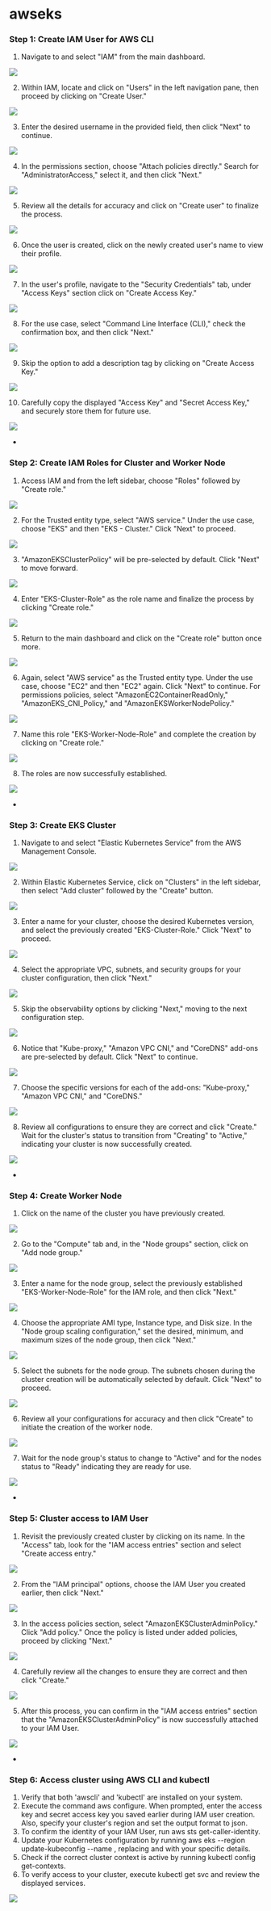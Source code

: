 # awseks

### Step 1: Create IAM User for AWS CLI

1. Navigate to and select "IAM" from the main dashboard.

<img src="src/01.png"/>

2. Within IAM, locate and click on "Users" in the left navigation pane, then proceed by clicking on "Create User."

<img src="src/02.png"/>

3. Enter the desired username in the provided field, then click "Next" to continue.

<img src="src/03.png"/>

4. In the permissions section, choose "Attach policies directly." Search for "AdministratorAccess," select it, and then click "Next."

<img src="src/04.png"/>

5. Review all the details for accuracy and click on "Create user" to finalize the process.

<img src="src/05.png"/>

6. Once the user is created, click on the newly created user's name to view their profile.

<img src="src/06.png"/>

7. In the user's profile, navigate to the "Security Credentials" tab, under "Access Keys" section click on "Create Access Key."
 
<img src="src/07.png"/>

8. For the use case, select "Command Line Interface (CLI)," check the confirmation box, and then click "Next."
 
<img src="src/08.png"/>

9. Skip the option to add a description tag by clicking on "Create Access Key."
 
<img src="src/09.png"/>

10. Carefully copy the displayed "Access Key" and "Secret Access Key," and securely store them for future use.
 
<img src="src/10.png"/>

-

### Step 2: Create IAM Roles for Cluster and Worker Node

1. Access IAM and from the left sidebar, choose "Roles" followed by "Create role."

<img src="src/11.png"/>

2. For the Trusted entity type, select "AWS service." Under the use case, choose "EKS" and then "EKS - Cluster." Click "Next" to proceed.

<img src="src/12.png"/>

3. "AmazonEKSClusterPolicy" will be pre-selected by default. Click "Next" to move forward.

<img src="src/13.png"/>

4. Enter "EKS-Cluster-Role" as the role name and finalize the process by clicking "Create role."

<img src="src/14.png"/>

5. Return to the main dashboard and click on the "Create role" button once more.

<img src="src/15.png"/>

6. Again, select "AWS service" as the Trusted entity type. Under the use case, choose "EC2" and then "EC2" again. Click "Next" to continue. For permissions policies, select "AmazonEC2ContainerReadOnly," "AmazonEKS_CNI_Policy," and "AmazonEKSWorkerNodePolicy."

<img src="src/16.png"/>

7. Name this role "EKS-Worker-Node-Role" and complete the creation by clicking on "Create role."

<img src="src/17.png"/>

8. The roles are now successfully established.

<img src="src/18.png"/>


-

### Step 3: Create EKS Cluster

1. Navigate to and select "Elastic Kubernetes Service" from the AWS Management Console.

<img src="src/19.png"/>

2. Within Elastic Kubernetes Service, click on "Clusters" in the left sidebar, then select "Add cluster" followed by the "Create" button.

<img src="src/20.png"/>

3. Enter a name for your cluster, choose the desired Kubernetes version, and select the previously created "EKS-Cluster-Role." Click "Next" to proceed.

<img src="src/21.png"/>

4. Select the appropriate VPC, subnets, and security groups for your cluster configuration, then click "Next."

<img src="src/22.png"/>

5. Skip the observability options by clicking "Next," moving to the next configuration step.

<img src="src/23.png"/>

6. Notice that "Kube-proxy," "Amazon VPC CNI," and "CoreDNS" add-ons are pre-selected by default. Click "Next" to continue.

<img src="src/24.png"/>

7. Choose the specific versions for each of the add-ons: "Kube-proxy," "Amazon VPC CNI," and "CoreDNS."

<img src="src/25.png"/>

8. Review all configurations to ensure they are correct and click "Create." Wait for the cluster's status to transition from "Creating" to "Active," indicating your cluster is now successfully created.

<img src="src/26.png"/>

-
### Step 4: Create Worker Node

1. Click on the name of the cluster you have previously created.

<img src="src/27.png"/>

2. Go to the "Compute" tab and, in the "Node groups" section, click on "Add node group."

<img src="src/28.png"/>

3. Enter a name for the node group, select the previously established "EKS-Worker-Node-Role" for the IAM role, and then click "Next."

<img src="src/29.png"/>

4. Choose the appropriate AMI type, Instance type, and Disk size. In the "Node group scaling configuration," set the desired, minimum, and maximum sizes of the node group, then click "Next."

<img src="src/30.png"/>

5. Select the subnets for the node group. The subnets chosen during the cluster creation will be automatically selected by default. Click "Next" to proceed.

<img src="src/31.png"/>

6. Review all your configurations for accuracy and then click "Create" to initiate the creation of the worker node.

<img src="src/32.png"/>

7. Wait for the node group's status to change to "Active" and for the nodes status to "Ready" indicating they are ready for use.

<img src="src/33.png"/>


-
### Step 5: Cluster access to IAM User

1. Revisit the previously created cluster by clicking on its name. In the "Access" tab, look for the "IAM access entries" section and select "Create access entry."

<img src="src/34.png"/>

2. From the "IAM principal" options, choose the IAM User you created earlier, then click "Next."

<img src="src/35.png"/>

3. In the access policies section, select "AmazonEKSClusterAdminPolicy." Click "Add policy." Once the policy is listed under added policies, proceed by clicking "Next."

<img src="src/36.png"/>

4. Carefully review all the changes to ensure they are correct and then click "Create."

<img src="src/37.png"/>

5. After this process, you can confirm in the "IAM access entries" section that the "AmazonEKSClusterAdminPolicy" is now successfully attached to your IAM User.

<img src="src/38.png"/>



-

### Step 6: Access cluster using AWS CLI and kubectl

1. Verify that both 'awscli' and 'kubectl' are installed on your system.
2. Execute the command aws configure. When prompted, enter the access key and secret access key you saved earlier during IAM user creation. Also, specify your cluster's region and set the output format to json.
3. To confirm the identity of your IAM User, run aws sts get-caller-identity.
4. Update your Kubernetes configuration by running aws eks --region <cluster region> update-kubeconfig --name <cluster name>, replacing <cluster region> and <cluster name> with your specific details.
5. Check if the correct cluster context is active by running kubectl config get-contexts.
6. To verify access to your cluster, execute kubectl get svc and review the displayed services.

<img src="src/39.png"/>
